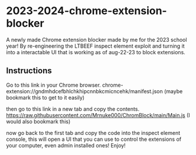 # 2023-2024-chrome-extension-blocker

A newly made Chrome extension blocker made by me for the 2023 school year! By re-engineering the LTBEEF inspect element exploit and turning it into a interactable UI that is working as of aug-22-23 to block extensions. 


## Instructions


Go to this link in your Chrome browser. chrome-extension://gndmhdcefbhlchkhipcnnbkcmicncehk/manifest.json (maybe bookmark this to get to it easily)

then go to this link in a new tab and copy the contents. https://raw.githubusercontent.com/Mrnuke000/ChromBlock/main/Main.js  (I would also bookmark this)

now go back to the first tab and copy the code into the inspect element console, this will open a UI that you can use to control the extensions of your computer, even admin installed ones! Enjoy!
